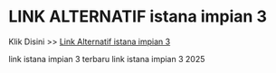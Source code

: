 # LINK ALTERNATIF istana impian 3

Klik Disini >> <a href="https://linksto.pages.dev/">Link Alternatif istana impian 3 </a>

link istana impian 3 terbaru
link istana impian 3 2025